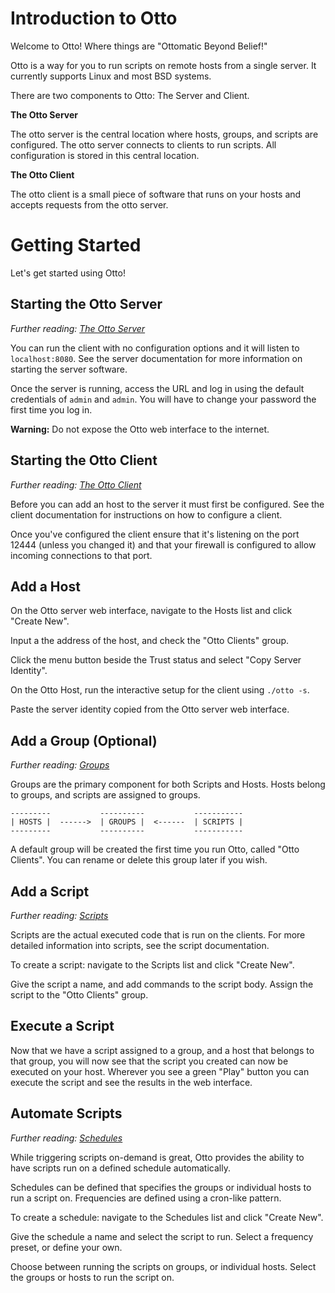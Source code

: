 # Introduction to Otto

Welcome to Otto! Where things are "Ottomatic Beyond Belief!"

Otto is a way for you to run scripts on remote hosts from a single server. It currently supports Linux and most BSD
systems.

There are two components to Otto: The Server and Client.

**The Otto Server**

The otto server is the central location where hosts, groups, and scripts are configured. The otto server connects to
clients
to run scripts. All configuration is stored in this central location.

**The Otto Client**

The otto client is a small piece of software that runs on your hosts and accepts requests from the otto server.

# Getting Started

Let's get started using Otto!

## Starting the Otto Server

*Further reading: [The Otto Server](server.md)*

You can run the client with no configuration options and it will listen to `localhost:8080`. See the server
documentation for more information on starting the server software.

Once the server is running, access the URL and log in using the default credentials of `admin` and `admin`. You will
have to change your password the first time you log in.

**Warning:** Do not expose the Otto web interface to the internet.

## Starting the Otto Client

*Further reading: [The Otto Client](client.md)*

Before you can add an host to the server it must first be configured. See the client documentation for instructions on
how to configure a client.

Once you've configured the client ensure that it's listening on the port 12444 (unless you changed it) and that your
firewall is configured to allow incoming connections to that port.

## Add a Host

On the Otto server web interface, navigate to the Hosts list and click "Create New".

Input a the address of the host, and check the "Otto Clients" group.

Click the menu button beside the Trust status and select "Copy Server Identity".

On the Otto Host, run the interactive setup for the client using `./otto -s`.

Paste the server identity copied from the Otto server web interface.

## Add a Group (Optional)

*Further reading: [Groups](groups.md)*

Groups are the primary component for both Scripts and Hosts. Hosts belong to groups, and scripts are assigned to groups.

```
---------           ----------           -----------
| HOSTS |  ------>  | GROUPS |  <------  | SCRIPTS |
---------           ----------           -----------
```

A default group will be created the first time you run Otto, called "Otto Clients". You can rename or delete this group
later if you wish.

## Add a Script

*Further reading: [Scripts](script.md)*

Scripts are the actual executed code that is run on the clients. For more detailed information into scripts, see the
script documentation.

To create a script: navigate to the Scripts list and click "Create New".

Give the script a name, and add commands to the script body. Assign the script to the "Otto Clients" group.

## Execute a Script

Now that we have a script assigned to a group, and a host that belongs to that group, you will now see that the script
you created can now be executed on your host. Wherever you see a green "Play" button you can execute the script and see
the results in the web interface.

## Automate Scripts

*Further reading: [Schedules](schedule.md)*

While triggering scripts on-demand is great, Otto provides the ability to have scripts run on a defined schedule
automatically.

Schedules can be defined that specifies the groups or individual hosts to run a script on. Frequencies are defined
using a cron-like pattern.

To create a schedule: navigate to the Schedules list and click "Create New".

Give the schedule a name and select the script to run. Select a frequency preset, or define your own.

Choose between running the scripts on groups, or individual hosts. Select the groups or hosts to run the script on.
